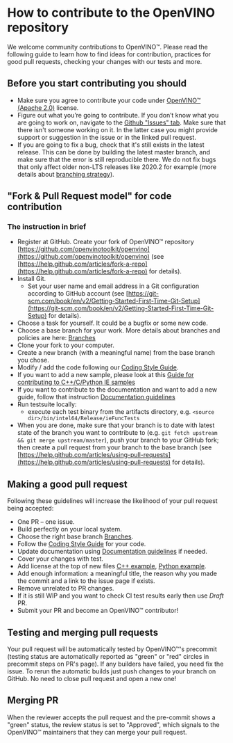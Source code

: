 # How to contribute to the OpenVINO repository

We welcome community contributions to OpenVINO™. Please read the following guide to learn how to find ideas for contribution, practices for good pull requests, checking your changes with our tests and more.


## Before you start contributing you should

-   Make sure you agree to contribute your code under  [OpenVINO™ (Apache 2.0)](https://github.com/openvinotoolkit/openvino/blob/master/LICENSE)  license.
-   Figure out what you’re going to contribute. If you don’t know what you are going to work on, navigate to the   [Github "Issues" tab](https://github.com/openvinotoolkit/openvino/issues). Make sure that there isn't someone working on it. In the latter case you might provide support or suggestion in the issue or in the linked pull request.
-   If you are going to fix a bug, check that it's still exists in the latest release. This can be done by building the latest master branch, and make sure that the error is still reproducible there. We do not fix bugs that only affect older non-LTS releases like 2020.2 for example (more details about  [branching strategy](https://github.com/openvinotoolkit/openvino/wiki/Branches)).


## "Fork & Pull Request model" for code contribution

### [](https://github.com/openvinotoolkit/openvino/blob/master/CONTRIBUTING.md#the-instruction-in-brief)The instruction in brief

-   Register at GitHub. Create your fork of OpenVINO™ repository  [https://github.com/openvinotoolkit/openvino](https://github.com/openvinotoolkit/openvino)  (see  [https://help.github.com/articles/fork-a-repo](https://help.github.com/articles/fork-a-repo)  for details).
-   Install Git.
    -   Set your user name and email address in a Git configuration according to GitHub account (see  [https://git-scm.com/book/en/v2/Getting-Started-First-Time-Git-Setup](https://git-scm.com/book/en/v2/Getting-Started-First-Time-Git-Setup)  for details).
-   Choose a task for yourself. It could be a bugfix or some new code.
-   Choose a base branch for your work. More details about branches and policies are here:  [Branches](https://github.com/openvinotoolkit/openvino/wiki/Branches)
-   Clone your fork to your computer.
-   Create a new branch (with a meaningful name) from the base branch you chose.
-   Modify / add the code following our  [Coding Style Guide](./docs/dev/coding_style.md).
-   If you want to add a new sample, please look at this  [Guide for contributing to C++/C/Python IE samples](https://github.com/openvinotoolkit/openvino/wiki/SampleContribute)
-   If you want to contribute to the documentation and want to add a new guide, follow that instruction [Documentation guidelines](https://github.com/openvinotoolkit/openvino/wiki/CodingStyleGuideLinesDocumentation)
-   Run testsuite locally:
    -   execute each test binary from the artifacts directory, e.g.  `<source dir>/bin/intel64/Release/ieFuncTests`
-   When you are done, make sure that your branch is to date with latest state of the branch you want to contribute to (e.g.  `git fetch upstream && git merge upstream/master`), push your branch to your GitHub fork; then create a pull request from your branch to the base branch (see  [https://help.github.com/articles/using-pull-requests](https://help.github.com/articles/using-pull-requests)  for details).

## Making a good pull request

Following these guidelines will increase the likelihood of your pull request being accepted:

-   One PR – one issue.
-   Build perfectly on your local system.
-   Choose the right base branch [Branches](https://github.com/openvinotoolkit/openvino/wiki/Branches).
-   Follow the  [Coding Style Guide](./docs/dev/coding_style.md) for your code.
-   Update documentation using [Documentation guidelines](https://github.com/openvinotoolkit/openvino/wiki/CodingStyleGuideLinesDocumentation) if needed.
-   Cover your changes with test. 
-   Add license at the top of new files [C++ example](https://github.com/openvinotoolkit/openvino/blob/master/samples/cpp/classification_sample_async/main.cpp#L1-L2), [Python example](https://github.com/openvinotoolkit/openvino/blob/master/samples/python/hello_classification/hello_classification.py#L3-L4). 
-   Add enough information: a meaningful title, the reason why you made the commit and a link to the issue page if exists.
-   Remove unrelated to PR changes.
-   If it is still WIP and you want to check CI test results early then use  _Draft_  PR.
-   Submit your PR and become an OpenVINO™ contributor! 


## Testing and merging pull requests

Your pull request will be automatically tested by OpenVINO™'s precommit (testing status are automatically reported as "green" or "red" circles in precommit steps on PR's page). If any builders have failed, you need fix the issue. To rerun the automatic builds just push changes to your branch on GitHub. No need to close pull request and open a new one!


## Merging PR

When the reviewer accepts the pull request and the pre-commit shows a "green" status, the review status is set to "Approved", which signals to the OpenVINO™ maintainers that they can merge your pull request.

